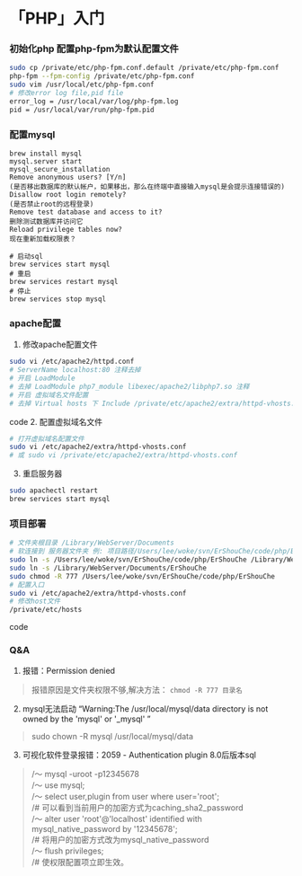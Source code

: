 # 「PHP」入门

### 初始化php 配置php-fpm为默认配置文件
```bash
sudo cp /private/etc/php-fpm.conf.default /private/etc/php-fpm.conf
php-fpm --fpm-config /private/etc/php-fpm.conf
sudo vim /usr/local/etc/php-fpm.conf
# 修改error log file,pid file
error_log = /usr/local/var/log/php-fpm.log
pid = /usr/local/var/run/php-fpm.pid
```

### 配置mysql
```
brew install mysql
mysql.server start
mysql_secure_installation
Remove anonymous users? [Y/n]
(是否移出数据库的默认帐户，如果移出，那么在终端中直接输入mysql是会提示连接错误的)
Disallow root login remotely?
(是否禁止root的远程登录)
Remove test database and access to it?
删除测试数据库并访问它
Reload privilege tables now?
现在重新加载权限表？

# 启动sql
brew services start mysql
# 重启
brew services restart mysql
# 停止
brew services stop mysql
```

### apache配置
1. 修改apache配置文件
```bash
sudo vi /etc/apache2/httpd.conf
# ServerName localhost:80 注释去掉
# 开启 LoadModule
# 去掉 LoadModule php7_module libexec/apache2/libphp7.so 注释
# 开启 虚拟域名文件配置
# 去掉 Virtual hosts 下 Include /private/etc/apache2/extra/httpd-vhosts.conf 注释
```

code
2. 配置虚拟域名文件
```bash
# 打开虚拟域名配置文件
sudo vi /etc/apache2/extra/httpd-vhosts.conf
# 或 sudo vi /private/etc/apache2/extra/httpd-vhosts.conf
```

3. 重启服务器
```bash
sudo apachectl restart
brew services start mysql
```

### 项目部署
```bash
# 文件夹根目录 /Library/WebServer/Documents
# 软连接到 服务器文件夹 例: 项目路径/Users/lee/woke/svn/ErShouChe/code/php/ErShouChe
sudo ln -s /Users/lee/woke/svn/ErShouChe/code/php/ErShouChe /Library/WebServer/Documents/ErShouChe
sudo ln -s /Library/WebServer/Documents/ErShouChe
sudo chmod -R 777 /Users/lee/woke/svn/ErShouChe/code/php/ErShouChe
# 配置入口
sudo vi /etc/apache2/extra/httpd-vhosts.conf
# 修改host文件
/private/etc/hosts 
```
code
### Q&A
1. 报错：Permission denied
> 报错原因是文件夹权限不够,解决方法：
  `chmod -R 777 目录名`

2. mysql无法启动 “Warning:The /usr/local/mysql/data directory is not owned by the 'mysql' or '_mysql' ”
> sudo chown -R mysql /usr/local/mysql/data


3. 可视化软件登录报错：2059 - Authentication plugin 8.0后版本sql
>/～ mysql -uroot -p12345678  
/～ use mysql;  
/～ select user,plugin from user where user='root';  
/# 可以看到当前用户的加密方式为caching_sha2_password  
/～ alter user 'root'@'localhost' identified with mysql_native_password by '12345678';  
/# 将用户的加密方式改为mysql_native_password  
/～ flush privileges;  
/# 使权限配置项立即生效。  